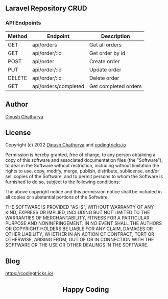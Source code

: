 ## Laravel Repository CRUD

### API Endpoints

| Method  | Endpoint             |       Description      |
| ------- | -------------------- |  --------------------  |
| GET     | api/orders           | Get all orders         |
| GET     | api/order/:id        | Get order by id        |
| POST    | api/order            | Create order           |
| PUT     | api/order/:id        | Update order           |
| DELETE  | api/order/:id        | Delete order           |
| GET     | api/orders/completed | Get completed orders   |

## Author
[Dinush Chathurya](https://dinushchathurya.github.io/)

## License

Copyright (c) 2022 <a href="https://dinushchathurya.github.io/">Dinush Chathurya</a> and <a href="https://codingtricks.io/">codingtricks.io</a>

Permission is hereby granted, free of charge, to any person obtaining
a copy of this software and associated documentation files (the
"Software"), to deal in the Software without restriction, including
without limitation the rights to use, copy, modify, merge, publish,
distribute, sublicense, and/or sell copies of the Software, and to
permit persons to whom the Software is furnished to do so, subject to
the following conditions:

The above copyright notice and this permission notice shall be
included in all copies or substantial portions of the Software.

THE SOFTWARE IS PROVIDED "AS IS", WITHOUT WARRANTY OF ANY KIND,
EXPRESS OR IMPLIED, INCLUDING BUT NOT LIMITED TO THE WARRANTIES OF
MERCHANTABILITY, FITNESS FOR A PARTICULAR PURPOSE AND
NONINFRINGEMENT. IN NO EVENT SHALL THE AUTHORS OR COPYRIGHT HOLDERS BE
LIABLE FOR ANY CLAIM, DAMAGES OR OTHER LIABILITY, WHETHER IN AN ACTION
OF CONTRACT, TORT OR OTHERWISE, ARISING FROM, OUT OF OR IN CONNECTION
WITH THE SOFTWARE OR THE USE OR OTHER DEALINGS IN THE SOFTWARE.

## Blog

https://codingtricks.io/

## 

<p ><h2 align="center">Happy<i class="fa fa-heart" style="color:red;"></i> Coding<i class="fa fa-code" style="color:orange;"> </i></h2></p>